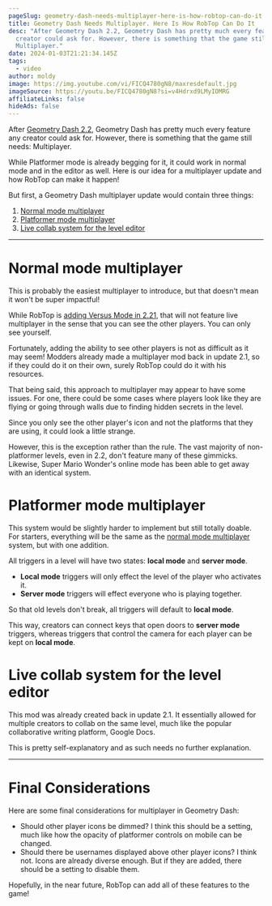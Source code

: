 ```yaml
---
pageSlug: geometry-dash-needs-multiplayer-here-is-how-robtop-can-do-it
title: Geometry Dash Needs Multiplayer. Here Is How RobTop Can Do It
desc: "After Geometry Dash 2.2, Geometry Dash has pretty much every feature any
  creator could ask for. However, there is something that the game still needs:
  Multiplayer."
date: 2024-01-03T21:21:34.145Z
tags:
  - video
author: moldy
image: https://img.youtube.com/vi/FICQ4780gN8/maxresdefault.jpg
imageSource: https://youtu.be/FICQ4780gN8?si=v4Hdrxd9LMyIOMRG
affiliateLinks: false
hideAds: false
---
```

After [Geometry Dash 2.2](/categories/2.2/), Geometry Dash has pretty much every feature any creator could ask for. However, there is something that the game still needs: Multiplayer.

While Platformer mode is already begging for it, it could work in normal mode and in the editor as well. Here is our idea for a multiplayer update and how RobTop can make it happen!

But first, a Geometry Dash multiplayer update would contain three things:

1. [Normal mode multiplayer](#normal-mode-multiplayer)
2. [Platformer mode multiplayer](#platformer-mode-multiplayer)
3. [Live collab system for the level editor](#live-collab-system-for-the-level-editor)

---

# Normal mode multiplayer

This is probably the easiest multiplayer to introduce, but that doesn't mean it won't be super impactful!

While RobTop is [adding Versus Mode in 2.21](/posts/robtop-cancels-geometry-dash-2-2-versus-mode-after-6-years-of-development/), that will not feature live multiplayer in the sense that you can see the other players. You can only see yourself.

Fortunately, adding the ability to see other players is not as difficult as it may seem! Modders already made a multiplayer mod back in update 2.1, so if they could do it on their own, surely RobTop could do it with his resources.

That being said, this approach to multiplayer may appear to have some issues. For one, there could be some cases where players look like they are flying or going through walls due to finding hidden secrets in the level.

Since you only see the other player's icon and not the platforms that they are using, it could look a little strange.

However, this is the exception rather than the rule. The vast majority of non-platformer levels, even in 2.2, don't feature many of these gimmicks. Likewise, Super Mario Wonder's online mode has been able to get away with an identical system.

# Platformer mode multiplayer

This system would be slightly harder to implement but still totally doable. For starters, everything will be the same as the [normal mode multiplayer](#normal-mode-multiplayer) system, but with one addition.

All triggers in a level will have two states: **local mode** and **server mode**.

- **Local mode** triggers will only effect the level of the player who activates it.
- **Server mode** triggers will effect everyone who is playing together.

So that old levels don't break, all triggers will default to **local mode**.

This way, creators can connect keys that open doors to **server mode** triggers, whereas triggers that control the camera for each player can be kept on **local mode**.

# Live collab system for the level editor

This mod was already created back in update 2.1. It essentially allowed for multiple creators to collab on the same level, much like the popular collaborative writing platform, Google Docs.

This is pretty self-explanatory and as such needs no further explanation.

---

# Final Considerations

Here are some final considerations for multiplayer in Geometry Dash:

- Should other player icons be dimmed? I think this should be a setting, much like how the opacity of platformer controls on mobile can be changed.
- Should there be usernames displayed above other player icons? I think not. Icons are already diverse enough. But if they are added, there should be a setting to disable them.

Hopefully, in the near future, RobTop can add all of these features to the game!